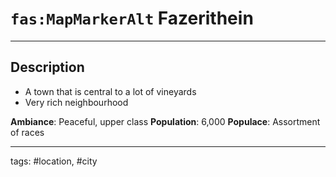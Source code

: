 # `fas:MapMarkerAlt` Fazerithein
---

## Description
- A town that is central to a lot of vineyards
- Very rich neighbourhood
    
**Ambiance**: Peaceful, upper class
 **Population**: 6,000
 **Populace**: Assortment of races
 
---
tags: #location, #city